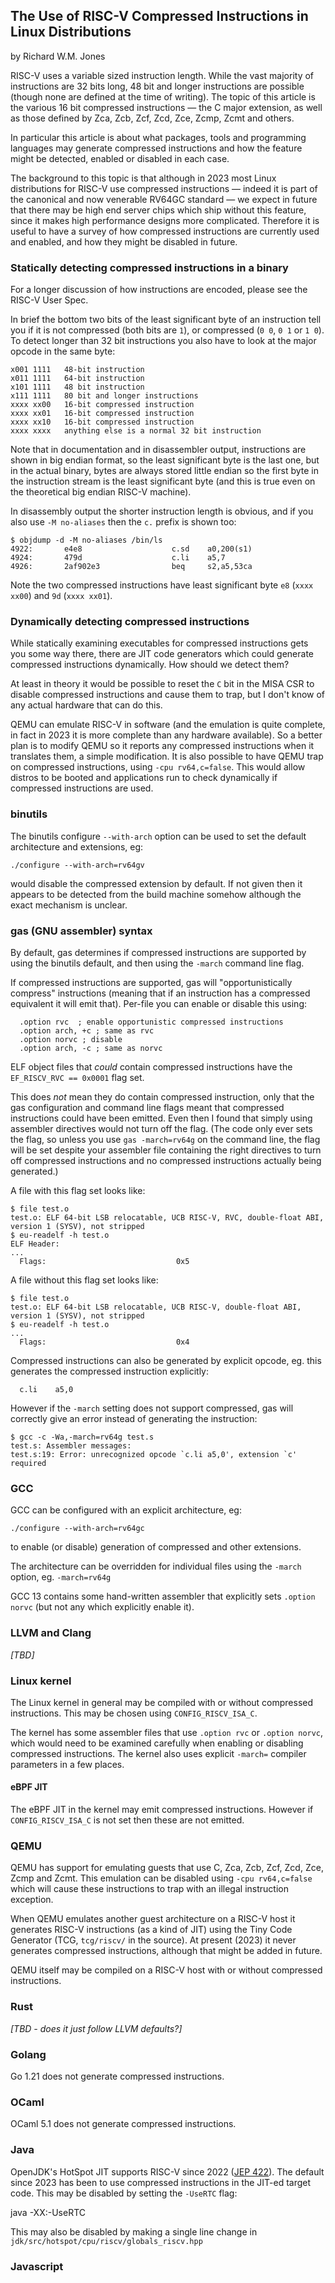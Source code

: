## The Use of RISC-V Compressed Instructions in Linux Distributions

by Richard W.M. Jones


RISC-V uses a variable sized instruction length.  While the vast
majority of instructions are 32 bits long, 48 bit and longer
instructions are possible (though none are defined at the time of
writing).  The topic of this article is the various 16 bit compressed
instructions — the C major extension, as well as those defined by Zca,
Zcb, Zcf, Zcd, Zce, Zcmp, Zcmt and others.

In particular this article is about what packages, tools and
programming languages may generate compressed instructions and how the
feature might be detected, enabled or disabled in each case.

The background to this topic is that although in 2023 most Linux
distributions for RISC-V use compressed instructions — indeed it is
part of the canonical and now venerable RV64GC standard — we expect in
future that there may be high end server chips which ship without this
feature, since it makes high performance designs more complicated.
Therefore it is useful to have a survey of how compressed instructions
are currently used and enabled, and how they might be disabled in
future.


### Statically detecting compressed instructions in a binary

For a longer discussion of how instructions are encoded, please see
the RISC-V User Spec.

In brief the bottom two bits of the least significant byte of an
instruction tell you if it is not compressed (both bits are `1`), or
compressed (`0 0`, `0 1` or `1 0`).  To detect longer than 32 bit
instructions you also have to look at the major opcode in the same
byte:

```
x001 1111   48-bit instruction
x011 1111   64-bit instruction
x101 1111   48 bit instruction
x111 1111   80 bit and longer instructions
xxxx xx00   16-bit compressed instruction
xxxx xx01   16-bit compressed instruction
xxxx xx10   16-bit compressed instruction
xxxx xxxx   anything else is a normal 32 bit instruction
```

Note that in documentation and in disassembler output, instructions
are shown in big endian format, so the least significant byte is the
last one, but in the actual binary, bytes are always stored little
endian so the first byte in the instruction stream is the least
significant byte (and this is true even on the theoretical big endian
RISC-V machine).

In disassembly output the shorter instruction length is obvious, and
if you also use `-M no-aliases` then the `c.` prefix is shown too:

```
$ objdump -d -M no-aliases /bin/ls
4922:       e4e8                    c.sd    a0,200(s1)
4924:       479d                    c.li    a5,7
4926:       2af902e3                beq     s2,a5,53ca
```

Note the two compressed instructions have least significant byte `e8`
(`xxxx xx00`) and `9d` (`xxxx xx01`).


### Dynamically detecting compressed instructions

While statically examining executables for compressed instructions
gets you some way there, there are JIT code generators which could
generate compressed instructions dynamically.  How should we detect
them?

At least in theory it would be possible to reset the `C` bit in the
MISA CSR to disable compressed instructions and cause them to trap,
but I don't know of any actual hardware that can do this.

QEMU can emulate RISC-V in software (and the emulation is quite
complete, in fact in 2023 it is more complete than any hardware
available).  So a better plan is to modify QEMU so it reports any
compressed instructions when it translates them, a simple
modification.  It is also possible to have QEMU trap on compressed
instructions, using `-cpu rv64,c=false`.  This would allow distros to
be booted and applications run to check dynamically if compressed
instructions are used.


### binutils

The binutils configure `--with-arch` option can be used to set the
default architecture and extensions, eg:

```
./configure --with-arch=rv64gv
```

would disable the compressed extension by default.  If not given then
it appears to be detected from the build machine somehow although the
exact mechanism is unclear.


### gas (GNU assembler) syntax

By default, gas determines if compressed instructions are supported by
using the binutils default, and then using the `-march` command line
flag.

If compressed instructions are supported, gas will "opportunistically
compress" instructions (meaning that if an instruction has a
compressed equivalent it will emit that).  Per-file you can enable or
disable this using:

```
  .option rvc  ; enable opportunistic compressed instructions
  .option arch, +c ; same as rvc
  .option norvc ; disable
  .option arch, -c ; same as norvc
```

ELF object files that *could* contain compressed instructions have the
`EF_RISCV_RVC == 0x0001` flag set.

This does *not* mean they do contain compressed instruction, only that
the gas configuration and command line flags meant that compressed
instructions could have been emitted.  Even then I found that simply
using assembler directives would not turn off the flag.  (The code
only ever sets the flag, so unless you use `gas -march=rv64g` on the
command line, the flag will be set despite your assembler file
containing the right directives to turn off compressed instructions
and no compressed instructions actually being generated.)

A file with this flag set looks like:

```
$ file test.o
test.o: ELF 64-bit LSB relocatable, UCB RISC-V, RVC, double-float ABI, version 1 (SYSV), not stripped
$ eu-readelf -h test.o
ELF Header:
...
  Flags:                             0x5
```

A file without this flag set looks like:

```
$ file test.o
test.o: ELF 64-bit LSB relocatable, UCB RISC-V, double-float ABI, version 1 (SYSV), not stripped
$ eu-readelf -h test.o
...
  Flags:                             0x4
```

Compressed instructions can also be generated by explicit opcode, eg.
this generates the compressed instruction explicitly:

```
  c.li    a5,0
```

However if the `-march` setting does not support compressed, gas will
correctly give an error instead of generating the instruction:

```
$ gcc -c -Wa,-march=rv64g test.s
test.s: Assembler messages:
test.s:19: Error: unrecognized opcode `c.li a5,0', extension `c' required
```

### GCC

GCC can be configured with an explicit architecture, eg:

```
./configure --with-arch=rv64gc
```

to enable (or disable) generation of compressed and other extensions.

The architecture can be overridden for individual files using the
`-march` option, eg. `-march=rv64g`

GCC 13 contains some hand-written assembler that explicitly sets
`.option norvc` (but not any which explicitly enable it).


### LLVM and Clang

*[TBD]*


### Linux kernel

The Linux kernel in general may be compiled with or without compressed
instructions.  This may be chosen using `CONFIG_RISCV_ISA_C`.

The kernel has some assembler files that use `.option rvc` or `.option
norvc`, which would need to be examined carefully when enabling or
disabling compressed instructions.  The kernel also uses explicit
`-march=` compiler parameters in a few places.

#### eBPF JIT

The eBPF JIT in the kernel may emit compressed instructions.  However
if `CONFIG_RISCV_ISA_C` is not set then these are not emitted.


### QEMU

QEMU has support for emulating guests that use C, Zca, Zcb, Zcf, Zcd,
Zce, Zcmp and Zcmt.  This emulation can be disabled using `-cpu
rv64,c=false` which will cause these instructions to trap with an
illegal instruction exception.

When QEMU emulates another guest architecture on a RISC-V host it
generates RISC-V instructions (as a kind of JIT) using the Tiny Code
Generator (TCG, `tcg/riscv/` in the source).  At present (2023) it
never generates compressed instructions, although that might be added
in future.

QEMU itself may be compiled on a RISC-V host with or without
compressed instructions.


### Rust

*[TBD - does it just follow LLVM defaults?]*


### Golang

Go 1.21 does not generate compressed instructions.


### OCaml

OCaml 5.1 does not generate compressed instructions.


### Java

OpenJDK's HotSpot JIT supports RISC-V since 2022
([JEP 422](https://openjdk.org/jeps/422)).  The default since 2023 has
been to use compressed instructions in the JIT-ed target code.
This may be disabled by setting the `-UseRTC` flag:

 java -XX:-UseRTC

This may also be disabled by making a single line change in
`jdk/src/hotspot/cpu/riscv/globals_riscv.hpp`


### Javascript

